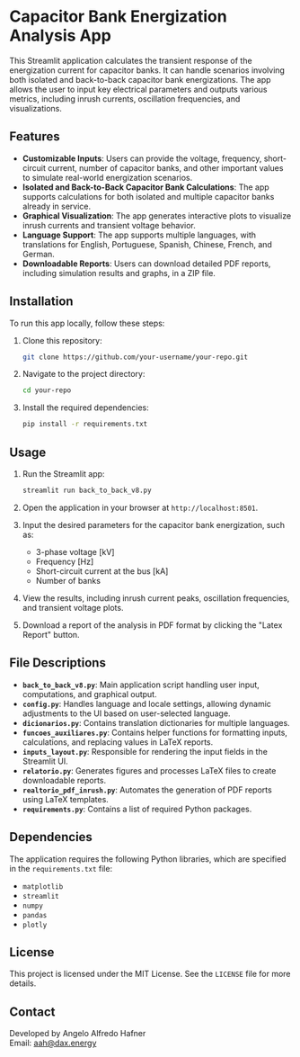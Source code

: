 # Capacitor Bank Energization Analysis App

This Streamlit application calculates the transient response of the energization current for capacitor banks. It can handle scenarios involving both isolated and back-to-back capacitor bank energizations. The app allows the user to input key electrical parameters and outputs various metrics, including inrush currents, oscillation frequencies, and visualizations.

## Features

- **Customizable Inputs**: Users can provide the voltage, frequency, short-circuit current, number of capacitor banks, and other important values to simulate real-world energization scenarios.
- **Isolated and Back-to-Back Capacitor Bank Calculations**: The app supports calculations for both isolated and multiple capacitor banks already in service.
- **Graphical Visualization**: The app generates interactive plots to visualize inrush currents and transient voltage behavior.
- **Language Support**: The app supports multiple languages, with translations for English, Portuguese, Spanish, Chinese, French, and German.
- **Downloadable Reports**: Users can download detailed PDF reports, including simulation results and graphs, in a ZIP file.

## Installation

To run this app locally, follow these steps:

1. Clone this repository:

    ```bash
    git clone https://github.com/your-username/your-repo.git
    ```

2. Navigate to the project directory:

    ```bash
    cd your-repo
    ```

3. Install the required dependencies:

    ```bash
    pip install -r requirements.txt
    ```

## Usage

1. Run the Streamlit app:

    ```bash
    streamlit run back_to_back_v8.py
    ```

2. Open the application in your browser at `http://localhost:8501`.

3. Input the desired parameters for the capacitor bank energization, such as:
   - 3-phase voltage [kV]
   - Frequency [Hz]
   - Short-circuit current at the bus [kA]
   - Number of banks

4. View the results, including inrush current peaks, oscillation frequencies, and transient voltage plots.

5. Download a report of the analysis in PDF format by clicking the "Latex Report" button.

## File Descriptions

- **`back_to_back_v8.py`**: Main application script handling user input, computations, and graphical output.
- **`config.py`**: Handles language and locale settings, allowing dynamic adjustments to the UI based on user-selected language.
- **`dicionarios.py`**: Contains translation dictionaries for multiple languages.
- **`funcoes_auxiliares.py`**: Contains helper functions for formatting inputs, calculations, and replacing values in LaTeX reports.
- **`inputs_layout.py`**: Responsible for rendering the input fields in the Streamlit UI.
- **`relatorio.py`**: Generates figures and processes LaTeX files to create downloadable reports.
- **`realtorio_pdf_inrush.py`**: Automates the generation of PDF reports using LaTeX templates.
- **`requirements.py`**: Contains a list of required Python packages.

## Dependencies

The application requires the following Python libraries, which are specified in the `requirements.txt` file:

- `matplotlib`
- `streamlit`
- `numpy`
- `pandas`
- `plotly`

## License

This project is licensed under the MIT License. See the `LICENSE` file for more details.

## Contact

Developed by Angelo Alfredo Hafner  
Email: [aah@dax.energy](mailto:aah@dax.energy)
